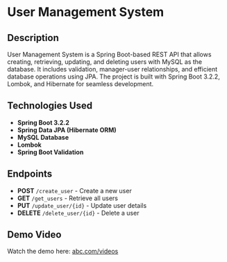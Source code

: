 # User Management System

## Description  
User Management System is a Spring Boot-based REST API that allows creating, retrieving, updating, and deleting users with MySQL as the database. It includes validation, manager-user relationships, and efficient database operations using JPA. The project is built with Spring Boot 3.2.2, Lombok, and Hibernate for seamless development.  

## Technologies Used  
- **Spring Boot 3.2.2**  
- **Spring Data JPA (Hibernate ORM)**  
- **MySQL Database**  
- **Lombok**  
- **Spring Boot Validation**  

## Endpoints  
- **POST** `/create_user` - Create a new user  
- **GET** `/get_users` - Retrieve all users  
- **PUT** `/update_user/{id}` - Update user details  
- **DELETE** `/delete_user/{id}` - Delete a user  

## Demo Video  
Watch the demo here: [abc.com/videos](abc.com/videos)  
